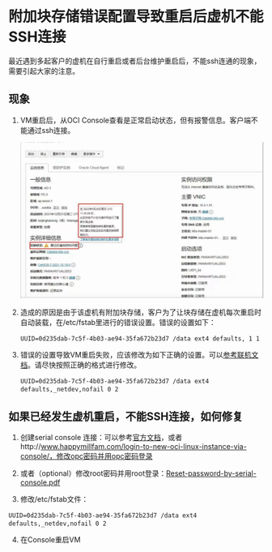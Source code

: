 # 附加块存储错误配置导致重启后虚机不能SSH连接

最近遇到多起客户的虚机在自行重启或者后台维护重启后，不能ssh连通的现象，需要引起大家的注意。

## 现象

1. VM重启后，从OCI Console查看是正常启动状态，但有报警信息。客户端不能通过ssh连接。

    ![image-20220701145002535](images/image-20220701145002535.png)

2. 造成的原因是由于该虚机有附加块存储，客户为了让块存储在虚机每次重启时自动装载，在/etc/fstab里进行的错误设置。错误的设置如下：

    ```
    UUID=0d235dab-7c5f-4b03-ae94-35fa672b23d7 /data ext4 defaults, 1 1
    ```

    

3. 错误的设置导致VM重启失败，应该修改为如下正确的设置。可以[参考联机文档](https://docs.oracle.com/en-us/iaas/Content/Block/References/fstaboptionsconsistentdevicepaths.htm)。请尽快按照正确的格式进行修改。

    ```
    UUID=0d235dab-7c5f-4b03-ae94-35fa672b23d7 /data ext4 defaults,_netdev,nofail 0 2
    ```

## 如果已经发生虚机重启，不能SSH连接，如何修复

1. 创建serial console 连接：可以参考[官方文档](https://docs.oracle.com/en-us/iaas/Content/Compute/References/serialconsole.htm#Instance_Console_Connections)，或者http://www.happymillfam.com/login-to-new-oci-linux-instance-via-console/，修改opc密码并用opc密码登录

2. 或者（optional）修改root密码并用root登录：[Reset-password-by-serial-console.pdf](https://github.com/minqiaowang/my-documents/blob/main/how-to-fix-blockstorage-wrong-config/Reset-password-by-serial-console.pdf)

3. 修改/etc/fstab文件：

  ```
  UUID=0d235dab-7c5f-4b03-ae94-35fa672b23d7 /data ext4 defaults,_netdev,nofail 0 2
  ```

4. 在Console重启VM